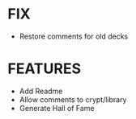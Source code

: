 # FIX
- Restore comments for old decks

# FEATURES
- Add Readme
- Allow comments to crypt/library
- Generate Hall of Fame
